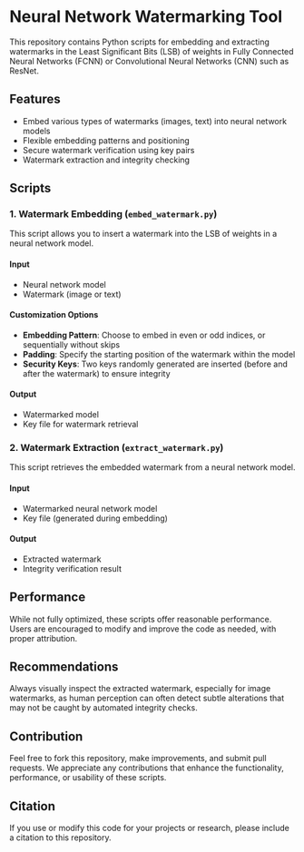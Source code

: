 # Neural Network Watermarking Tool

This repository contains Python scripts for embedding and extracting watermarks in the Least Significant Bits (LSB) of weights in Fully Connected Neural Networks (FCNN) or Convolutional Neural Networks (CNN) such as ResNet.

## Features

- Embed various types of watermarks (images, text) into neural network models
- Flexible embedding patterns and positioning
- Secure watermark verification using key pairs
- Watermark extraction and integrity checking

## Scripts

### 1. Watermark Embedding (`embed_watermark.py`)

This script allows you to insert a watermark into the LSB of weights in a neural network model.

#### Input
- Neural network model
- Watermark (image or text)

#### Customization Options
- **Embedding Pattern**: Choose to embed in even or odd indices, or sequentially without skips
- **Padding**: Specify the starting position of the watermark within the model
- **Security Keys**: Two keys randomly generated are inserted (before and after the watermark) to ensure integrity

#### Output
- Watermarked model
- Key file for watermark retrieval

### 2. Watermark Extraction (`extract_watermark.py`)

This script retrieves the embedded watermark from a neural network model.

#### Input
- Watermarked neural network model
- Key file (generated during embedding)

#### Output
- Extracted watermark
- Integrity verification result

## Performance

While not fully optimized, these scripts offer reasonable performance. Users are encouraged to modify and improve the code as needed, with proper attribution.

## Recommendations

Always visually inspect the extracted watermark, especially for image watermarks, as human perception can often detect subtle alterations that may not be caught by automated integrity checks.

## Contribution

Feel free to fork this repository, make improvements, and submit pull requests. We appreciate any contributions that enhance the functionality, performance, or usability of these scripts.

## Citation

If you use or modify this code for your projects or research, please include a citation to this repository.

